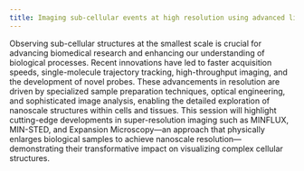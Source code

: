 ```yaml
---
title: Imaging sub-cellular events at high resolution using advanced light microscopy
---
```

Observing sub-cellular structures at the smallest scale is crucial for advancing biomedical research and enhancing our understanding of biological processes. Recent innovations have led to faster acquisition speeds, single-molecule trajectory tracking, high-throughput imaging, and the development of novel probes. These advancements in resolution are driven by specialized sample preparation techniques, optical engineering, and sophisticated image analysis, enabling the detailed exploration of nanoscale structures within cells and tissues. This session will highlight cutting-edge developments in super-resolution imaging such as MINFLUX, MIN-STED, and Expansion Microscopy—an approach that physically enlarges biological samples to achieve nanoscale resolution—demonstrating their transformative impact on visualizing complex cellular structures.